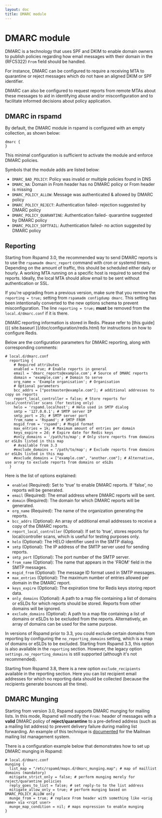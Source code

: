 ```yaml
---
layout: doc
title: DMARC module
---
```

# DMARC module

DMARC is a technology that uses SPF and DKIM to enable domain owners to publish policies regarding how email messages with their domain in the (RFC5322) `From` field should be handled.

For instance, DMARC can be configured to require a receiving MTA to quarantine or reject messages which do not have an aligned DKIM or SPF identifier.

DMARC can also be configured to request reports from remote MTAs about these messages to aid in identifying abuse and/or misconfiguration and to facilitate informed decisions about policy application.

## DMARC in rspamd

By default, the DMARC module in rspamd is configured with an empty collection, as shown below:

~~~hcl
dmarc {
}
~~~

This minimal configuration is sufficient to activate the module and enforce DMARC policies.

Symbols that the module adds are listed below:

- `DMARC_BAD_POLICY`: Policy was invalid or multiple policies found in DNS
- `DMARC_NA`: Domain in From header has no DMARC policy or From header is missing
- `DMARC_POLICY_ALLOW`: Message was authenticated & allowed by DMARC policy
- `DMARC_POLICY_REJECT`: Authentication failed- rejection suggested by DMARC policy
- `DMARC_POLICY_QUARANTINE`: Authentication failed- quarantine suggested by DMARC policy
- `DMARC_POLICY_SOFTFAIL`: Authentication failed- no action suggested by DMARC policy

## Reporting

Starting from Rspamd 3.0, the recommended way to send DMARC reports is to use the `rspamadm dmarc_report` command with cron or systemd timers. Depending on the amount of traffic, this should be scheduled either daily or hourly. A working MTA running on a specific host is required to send the reports. Ideally, the local MTA should allow email to be sent without authentication or SSL.

If you're upgrading from a previous version, make sure that you remove the `reporting = true;` setting from `rspamadm configdump dmarc`. This setting has been intentionally converted to the new options schema to prevent misconfiguration. The line `reporting = true;` **must** be removed from the `local.d/dmarc.conf` if it is there.

DMARC reporting information is stored in Redis. Please refer to [this guide]({{ site.baseurl }}/doc/configuration/redis.html) for instructions on how to configure Redis.

Below are the configuration parameters for DMARC reporting, along with corresponding comments:

~~~hcl
# local.d/dmarc.conf
  reporting {
    # Required attributes
    enabled = true; # Enable reports in general
    email = 'dmarc_reports@example.com'; # Source of DMARC reports
    domain = 'example.com'; # Domain to serve
    org_name = 'Example organisation'; # Organisation
    # Optional parameters
    bcc_addrs = ["postmaster@example.com"]; # additional addresses to copy on reports
    report_local_controller = false; # Store reports for local/controller scans (for testing only)
    helo = 'rspamd.localhost'; # Helo used in SMTP dialog
    smtp = '127.0.0.1'; # SMTP server IP
    smtp_port = 25; # SMTP server port
    from_name = 'Rspamd'; # SMTP FROM
    msgid_from = 'rspamd'; # Msgid format
    max_entries = 1k; # Maximum amount of entries per domain
    keys_expire = 2d; # Expire date for Redis keys
    #only_domains = '/path/to/map'; # Only store reports from domains or eSLDs listed in this map
    # Available from 3.3
    #exclude_domains = '/path/to/map'; # Exclude reports from domains or eSLDs listed in this map
    #exclude_domains = ["example.com", "another.com"]; # Alternative, use array to exclude reports from domains or eSLDs
  }
~~~

Here is the list of options explained:

* `enabled` (Required): Set to 'true' to enable DMARC reports. If 'false', no reports will be generated.
* `email` (Required): The email address where DMARC reports will be sent.
* `domain` (Required): The domain for which DMARC reports will be generated.
* `org_name` (Required): The name of the organization generating the reports.
* `bcc_addrs` (Optional): An array of additional email addresses to receive a copy of the DMARC reports.
* `report_local_controller` (Optional): If set to 'true', stores reports for local/controller scans, which is useful for testing purposes only.
* `helo` (Optional): The HELO identifier used in the SMTP dialog.
* `smtp` (Optional): The IP address of the SMTP server used for sending reports.
* `smtp_port` (Optional): The port number of the SMTP server.
* `from_name` (Optional): The name that appears in the 'FROM' field in the SMTP messages.
* `msgid_from` (Optional): The message ID format used in SMTP messages.
* `max_entries` (Optional): The maximum number of entries allowed per domain in the DMARC report.
* `keys_expire` (Optional): The expiration time for Redis keys storing report data.
* `only_domains` (Optional): A path to a map file containing a list of domains or eSLDs for which reports should be stored. Reports from other domains will be ignored.
* `exclude_domains` (Optional): A path to a map file containing a list of domains or eSLDs to be excluded from the reports. Alternatively, an array of domains can be used for the same purpose.

In versions of Rspamd prior to 3.3, you could exclude certain domains from reporting by configuring the `no_reporting_domains` setting, which is a map of domains or eSLDs to be excluded. Starting from Rspamd 3.3, this option is also available in the `reporting` section. However, the legacy option `settings.no_reporting_domains` is still supported (although it's not recommended).

Starting from Rspamd 3.8, there is a new option `exclude_recipients` available in the reporting section. Here you can list recipient email addresses for which no reporting data should be collected (because the recipients generate bounces all the time).

## DMARC Munging

Starting from version 3.0, Rspamd supports DMARC munging for mailing lists. In this mode, Rspamd will modify the `From:` header of messages with a **valid** DMARC policy of **reject/quarantine** to a pre-defined address (such as a mailing list address) to prevent delivery failure during mailing list forwarding.
An example of this technique is [documented](https://mailman.readthedocs.io/en/release-3.1/src/mailman/handlers/docs/dmarc-mitigations.html) for the Mailman mailing list management system.

There is a configuration example below that demonstrates how to set up DMARC munging in Rspamd:

~~~hcl
# local.d/dmarc.conf
munging {
  list_map = "/etc/rspamd/maps.d/dmarc_munging.map"; # map of maillist domains (mandatory)
  mitigate_strict_only = false; # perform munging merely for reject/quarantine policies
  reply_goes_to_list = false; # set reply-to to the list address
  mitigate_allow_only = true; # perform munging based on DMARC_POLICY_ALLOW only
  munge_from = true; # replace From header with something like <orig name> via <rcpt user>
  munge_map_condition = nil; # maps expression to enable munging
}
~~~
